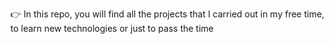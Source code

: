👉 In this repo, you will find all the projects that I carried out in my free time, to learn new technologies or just to pass the time